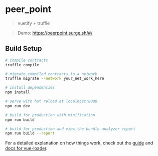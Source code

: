 # peer_point

> vuetify + truffle

> Demo: https://peerpoint.surge.sh/#/

## Build Setup

``` bash
# compile contracts
truffle compile

# migrate compiled contracts to a network
truffle migrate --network your_net_work_here

# install dependencies
npm install

# serve with hot reload at localhost:8080
npm run dev

# build for production with minification
npm run build

# build for production and view the bundle analyzer report
npm run build --report
```

For a detailed explanation on how things work, check out the [guide](http://vuejs-templates.github.io/webpack/) and [docs for vue-loader](http://vuejs.github.io/vue-loader).
